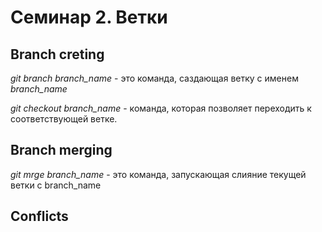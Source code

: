 # Семинар 2. Ветки

## Branch creting

*git branch branch_name* - это команда, саздающая ветку с именем *branch_name*

*git checkout branch_name* - команда, которая позволяет переходить к соответствующей ветке. 

## Branch merging

*git mrge branch_name* - это команда, запускающая слияние текущей ветки с branch_name
## Conflicts
